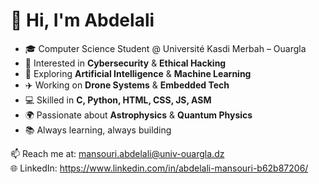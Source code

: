 # 👋 Hi, I'm Abdelali

- 🎓 Computer Science Student @ Université Kasdi Merbah – Ouargla  
- 🔐 Interested in **Cybersecurity** & **Ethical Hacking**  
- 🤖 Exploring **Artificial Intelligence** & **Machine Learning**  
- ✈️ Working on **Drone Systems** & **Embedded Tech**  
- 💻 Skilled in **C, Python, HTML, CSS, JS, ASM**  
- 🌍 Passionate about **Astrophysics** & **Quantum Physics**  
- 📚 Always learning, always building  

📫 Reach me at: mansouri.abdelali@univ-ouargla.dz  
🌐 LinkedIn: https://www.linkedin.com/in/abdelali-mansouri-b62b87206/  

